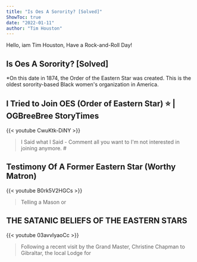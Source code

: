 ```yaml
---
title: "Is Oes A Sorority? [Solved]"
ShowToc: true 
date: "2022-01-11"
author: "Tim Houston" 
---
```


Hello, iam Tim Houston, Have a Rock-and-Roll Day!
## Is Oes A Sorority? [Solved]
 *On this date in 1874, the Order of the Eastern Star was created. This is the oldest sorority-based Black women's organization in America.

## I Tried to Join OES (Order of Eastern Star) ⭐️ | OGBreeBree StoryTimes
{{< youtube CwuKtk-DiNY >}}
>I Said what I Said - Comment all you want to I'm not interested in joining anymore. #

## Testimony Of A Former Eastern Star (Worthy Matron)
{{< youtube B0rk5V2HGCs >}}
>Telling a Mason or 

## THE SATANIC BELIEFS OF THE EASTERN STARS
{{< youtube 03avvIyaoCc >}}
>Following a recent visit by the Grand Master, Christine Chapman to Gibraltar, the local Lodge for 

